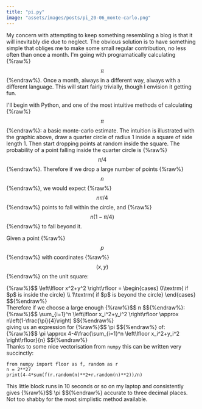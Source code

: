 ```yaml
---
title: "pi.py"
image: "assets/images/posts/pi_20-06_monte-carlo.png"
---
```


My concern with attempting to keep something resembling a blog is that it will inevitably die due to neglect. The obvious solution is to have something simple that obliges me to make some small regular contribution, no less often than once a month. I'm going with programatically calculating {%raw%}$$ \pi $${%endraw%}. Once a month, always in a different way, always with a different language. This will start fairly trivially, though I envision it getting fun.

I'll begin with Python, and one of the most intuitive methods of calculating {%raw%}$$ \pi $${%endraw%}: a basic monte-carlo estimate. The intuition is illustrated with the graphic above, draw a quarter circle of radius 1 inside a square of side length 1. Then start dropping points at random inside the square. The probability of a point falling inside the quarter circle is {%raw%}$$\pi/4$${%endraw%}. Therefore if we drop a large number of points {%raw%}$$ n $${%endraw%}, we would expect {%raw%}$$ n\pi/4 $${%endraw%} points to fall within the circle, and {%raw%}$$ n(1-\pi/4) $${%endraw%} to fall beyond it.

Given a point {%raw%}$$ p $${%endraw%} with coordinates {%raw%}$$ (x,y) $${%endraw%} on the unit square:
<div text-align: center>
{%raw%}$$
\left\lfloor x^2+y^2 \right\rfloor = \begin{cases}
    0\textrm{ if $p$ is inside the circle} \\
    1\textrm{ if $p$ is beyond the circle}
\end{cases}
$${%endraw%}
</div>
Therefore if we choose a large enough {%raw%}$$ n $${%endraw%}:
<div text-align: center>
{%raw%}$$
\sum_{i=1}^n \left\lfloor x_i^2+y_i^2 \right\rfloor \approx  n\left(1-\frac{\pi}{4}\right)
$${%endraw%}
</div>
giving us an expression for {%raw%}$$ \pi $${%endraw%} of:
<div text-align: center>
{%raw%}$$
\pi \approx  4-4\frac{\sum_{i=1}^n \left\lfloor x_i^2+y_i^2 \right\rfloor}{n}
$${%endraw%}
</div>
Thanks to some nice vectorisation from <code>numpy</code> this can be written very succinctly:
<pre><code>from numpy import floor as f, random as r
n = 2**27
print(4-4*sum(f(r.random(n)**2+r.random(n)**2))/n)
</code></pre>
This little block runs in 10 seconds or so on my laptop and consistently gives {%raw%}$$ \pi $${%endraw%} accurate to three decimal places. Not too shabby for the most simplistic method available.